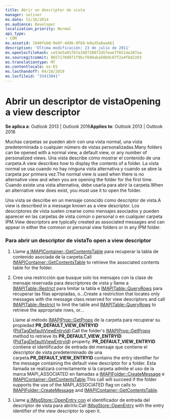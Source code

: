 ```yaml
---
title: Abrir un descriptor de vista
manager: soliver
ms.date: 11/16/2014
ms.audience: Developer
localization_priority: Normal
api_type:
- COM
ms.assetid: 1940feb0-9e0f-4d96-9fb9-b9a35a0aa661
description: 'Última modificación: 23 de julio de 2011'
ms.openlocfilehash: ce53e5a91f6fa340728872457eae7f6514e287aa
ms.sourcegitcommit: 8657170d071f9bcf680aba50b9c07f2a4fb82283
ms.translationtype: MT
ms.contentlocale: es-ES
ms.lasthandoff: 04/28/2019
ms.locfileid: "33413041"
---
```

# <a name="opening-a-view-descriptor"></a><span data-ttu-id="e798c-103">Abrir un descriptor de vista</span><span class="sxs-lookup"><span data-stu-id="e798c-103">Opening a view descriptor</span></span>
  
<span data-ttu-id="e798c-104">**Se aplica a**: Outlook 2013 | Outlook 2016</span><span class="sxs-lookup"><span data-stu-id="e798c-104">**Applies to**: Outlook 2013 | Outlook 2016</span></span> 
  
<span data-ttu-id="e798c-105">Muchas carpetas se pueden abrir con una vista normal, una vista predeterminada o cualquier número de vistas personalizadas.</span><span class="sxs-lookup"><span data-stu-id="e798c-105">Many folders can be opened with a normal view, a default view, or any number of personalized views.</span></span> <span data-ttu-id="e798c-106">Una vista describe cómo mostrar el contenido de una carpeta.</span><span class="sxs-lookup"><span data-stu-id="e798c-106">A view describes how to display the contents of a folder.</span></span> <span data-ttu-id="e798c-107">La vista normal se usa cuando no hay ninguna vista alternativa y cuando se abre la carpeta por primera vez.</span><span class="sxs-lookup"><span data-stu-id="e798c-107">The normal view is used when there is no alternative view and when you are opening the folder for the first time.</span></span> <span data-ttu-id="e798c-108">Cuando existe una vista alternativa, debe usarla para abrir la carpeta.</span><span class="sxs-lookup"><span data-stu-id="e798c-108">When an alternative view does exist, you must use it to open the folder.</span></span>
  
<span data-ttu-id="e798c-109">Una vista se describe en un mensaje conocido como descriptor de vista.</span><span class="sxs-lookup"><span data-stu-id="e798c-109">A view is described in a message known as a view descriptor.</span></span> <span data-ttu-id="e798c-110">Los descriptores de vista suelen crearse como mensajes asociados y pueden aparecer en las carpetas de vista común o personal o en cualquier carpeta IPM.</span><span class="sxs-lookup"><span data-stu-id="e798c-110">View descriptors are typically created as associated messages and can appear in either the common or personal view folders or in any IPM folder.</span></span>
  
### <a name="to-open-a-view-descriptor"></a><span data-ttu-id="e798c-111">Para abrir un descriptor de vista</span><span class="sxs-lookup"><span data-stu-id="e798c-111">To open a view descriptor</span></span>
  
1. <span data-ttu-id="e798c-112">Llame [a IMAPIContainer::GetContentsTable](imapicontainer-getcontentstable.md) para recuperar la tabla de contenido asociada de la carpeta.</span><span class="sxs-lookup"><span data-stu-id="e798c-112">Call [IMAPIContainer::GetContentsTable](imapicontainer-getcontentstable.md) to retrieve the associated contents table for the folder.</span></span> 
    
2. <span data-ttu-id="e798c-113">Cree una restricción que busque solo los mensajes con la clase de mensaje reservada para descriptores de vista y llame a [IMAPITable::Restrict](imapitable-restrict.md) para limitar la tabla e [IMAPITable::QueryRows](imapitable-queryrows.md) para recuperar las filas apropiadas, o...</span><span class="sxs-lookup"><span data-stu-id="e798c-113">Create a restriction that locates only messages with the message class reserved for view descriptors and call [IMAPITable::Restrict](imapitable-restrict.md) to limit the table and [IMAPITable::QueryRows](imapitable-queryrows.md) to retrieve the appropriate rows, or...</span></span>
    
   <span data-ttu-id="e798c-114">Llame al método [IMAPIProp::GetProps](imapiprop-getprops.md) de la carpeta para recuperar su propiedad **PR_DEFAULT_VIEW_ENTRYID** ([PidTagDefaultViewEntryId](pidtagdefaultviewentryid-canonical-property.md)).</span><span class="sxs-lookup"><span data-stu-id="e798c-114">Call the folder's [IMAPIProp::GetProps](imapiprop-getprops.md) method to retrieve its **PR_DEFAULT_VIEW_ENTRYID** ([PidTagDefaultViewEntryId](pidtagdefaultviewentryid-canonical-property.md)) property.</span></span> <span data-ttu-id="e798c-115">**PR_DEFAULT_VIEW_ENTRYID** contiene el identificador de entrada del mensaje que contiene el descriptor de vista predeterminado de una carpeta.</span><span class="sxs-lookup"><span data-stu-id="e798c-115">**PR_DEFAULT_VIEW_ENTRYID** contains the entry identifier for the message containing the default view descriptor for a folder.</span></span> <span data-ttu-id="e798c-116">Esta llamada se realizará correctamente si la carpeta admite el uso de la marca MAPI_ASSOCIATED en llamadas a [IMAPIFolder::CreateMessage](imapifolder-createmessage.md) e [IMAPIContainer::GetContentsTable](imapicontainer-getcontentstable.md).</span><span class="sxs-lookup"><span data-stu-id="e798c-116">This call will succeed if the folder supports the use of the MAPI_ASSOCIATED flag on calls to [IMAPIFolder::CreateMessage](imapifolder-createmessage.md) and [IMAPIContainer::GetContentsTable](imapicontainer-getcontentstable.md).</span></span>
    
3. <span data-ttu-id="e798c-117">Llame [a IMsgStore::OpenEntry con](imsgstore-openentry.md) el identificador de entrada del descriptor de vista para abrirlo.</span><span class="sxs-lookup"><span data-stu-id="e798c-117">Call [IMsgStore::OpenEntry](imsgstore-openentry.md) with the entry identifier of the view descriptor to open it.</span></span> 
    

